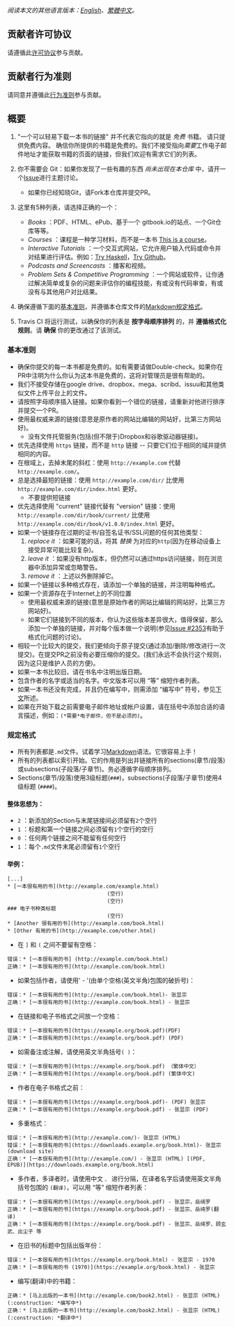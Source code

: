 *阅读本文的其他语言版本：[English](CONTRIBUTING.md)、[繁體中文](CONTRIBUTING-zh-TW.md)。*


## 贡献者许可协议

请遵循此[许可协议](https://github.com/EbookFoundation/free-programming-books/blob/master/LICENSE)参与贡献。


## 贡献者行为准则

请同意并遵循此[行为准则](https://github.com/EbookFoundation/free-programming-books/blob/master/CODE_OF_CONDUCT.md)参与贡献。


## 概要

1. "一个可以轻易下载一本书的链接" 并不代表它指向的就是 *免费* 书籍。 请只提供免费内容。 确信你所提供的书籍是免费的。我们不接受指向*需要*工作电子邮件地址才能获取书籍的页面的链接，但我们欢迎有需求它们的列表。
2. 你不需要会 Git：如果你发现了一些有趣的东西 *尚未出现在本仓库* 中，请开一个[Issue](https://github.com/EbookFoundation/free-programming-books/issues)进行主题讨论。
    * 如果你已经知晓Git，请Fork本仓库并提交PR。
3. 这里有5种列表，请选择正确的一个：

    * *Books* ：PDF、HTML、ePub、基于一个 gitbook.io的站点、一个Git仓库等等。
    * *Courses* ：课程是一种学习材料，而不是一本书 [This is a course](http://ocw.mit.edu/courses/electrical-engineering-and-computer-science/6-006-introduction-to-algorithms-fall-2011/)。
    * *Interactive Tutorials* ：一个交互式网站，它允许用户输入代码或命令并对结果进行评估。例如：[Try Haskell](http://tryhaskell.org)，[Try Github](http://try.github.io)。
    * *Podcasts and Screencasts* ：播客和视频。
    * *Problem Sets & Competitive Programming* ：一个网站或软件，让你通过解决简单或复杂的问题来评估你的编程技能，有或没有代码审查，有或没有与其他用户对比结果。

4. 确保遵循下面的[基本准则](#基本准则)，并遵循本仓库文件的[Markdown规定格式](#规定格式)。

5. Travis CI 将运行测试，以确保你的列表是 **按字母顺序排列** 的，并 **遵循格式化规则**。请 **确保** 你的更改通过了该测试。


### 基本准则

* 确保你提交的每一本书都是免费的。如有需要请做Double-check。如果你在PR中注明为什么你认为这本书是免费的，这将对管理员是很有帮助的。
* 我们不接受存储在google drive、dropbox、mega、scribd、issuu和其他类似文件上传平台上的文件。
* 请按照字母顺序插入链接。如果你看到一个错位的链接，请重新对他进行排序并提交一个PR。
* 使用最权威来源的链接(意思是原作者的网站比编辑的网站好，比第三方网站好)。
    * 没有文件托管服务(包括(但不限于)Dropbox和谷歌驱动器链接)。
* 优先选择使用 `https` 链接，而不是 `http` 链接 -- 只要它们位于相同的域并提供相同的内容。
* 在根域上，去掉末尾的斜杠：使用 `http://example.com` 代替 `http://example.com/`。
* 总是选择最短的链接：使用 `http://example.com/dir/` 比使用 `http://example.com/dir/index.html` 更好。
    * 不要提供短链接
* 优先选择使用 "current" 链接代替有 "version" 链接：使用 `http://example.com/dir/book/current/` 比使用 `http://example.com/dir/book/v1.0.0/index.html` 更好。
* 如果一个链接存在过期的证书/自签名证书/SSL问题的任何其他类型：
  1. *replace it* ：如果可能的话，将其 *替换* 为对应的`http`(因为在移动设备上接受异常可能比较复杂)。
  2. *leave it* ：如果没有http版本，但仍然可以通过https访问链接，则在浏览器中添加异常或忽略警告。
  3. *remove it* ：上述以外删除掉它。
* 如果一个链接以多种格式存在，请添加一个单独的链接，并注明每种格式。
* 如果一个资源存在于Internet上的不同位置
    * 使用最权威来源的链接(意思是原始作者的网站比编辑的网站好，比第三方网站好)。
    * 如果它们链接到不同的版本，你认为这些版本差异很大，值得保留，那么添加一个单独的链接，并对每个版本做一个说明(参见[Issue #2353](https://github.com/EbookFoundation/free-programming-books/issues/2353)有助于格式化问题的讨论)。
* 相较一个比较大的提交，我们更倾向于原子提交(通过添加/删除/修改进行一次提交)。在提交PR之前没有必要压缩你的提交。(我们永远不会执行这个规则，因为这只是维护人员的方便)。
* 如果一本书比较旧，请在书名中注明出版日期。
* 包含作者的名字或适当的名字。中文版本可以用 “等” 缩短作者列表。
* 如果一本书还没有完成，并且仍在编写中，则需添加 “编写中” 符号，参见[下文](#in_process)所述。
* 如果在开始下载之前需要电子邮件地址或帐户设置，请在括号中添加合适的语言描述，例如：`(*需要*电子邮件，但不是必须的)`。


### 规定格式

* 所有列表都是`.md`文件。试着学习[Markdown](https://guides.github.com/features/mastering-markdown/)语法。它很容易上手！
* 所有的列表都以索引开始。它的作用是列出并链接所有的sections(章节/段落)或subsections(子段落/子章节)。务必遵循字母顺序排列。
* Sections(章节/段落)使用3级标题(`###`)，subsections(子段落/子章节)使用4级标题 (`####`)。


#### 整体思想为：   

* `2` ：新添加的Section与末尾链接间必须留有`2`个空行
* `1` ：标题和第一个链接之间必须留有`1`个空行的空行
* `0` ：任何两个链接之间不能留有任何空行
* `1` ：每个`.md`文件末尾必须留有`1`个空行


#### 举例：   

```
[...]
* [一本很有用的书](http://example.com/example.html)
                                (空行)
                                (空行)
### 电子书种类标题
                                (空行)
* [Another 很有用的书](http://example.com/book.html)
* [Other 有用的书](http://example.com/other.html)
```

* 在 `]` 和 `(` 之间不要留有空格：

```
错误：* [一本很有用的书] (http://example.com/book.html)
正确：* [一本很有用的书](http://example.com/book.html)
```

* 如果包括作者，请使用' - '(由单个空格(英文半角)包围的破折号)：

```
错误：* [一本很有用的书](http://example.com/book.html)- 张显宗
正确：* [一本很有用的书](http://example.com/book.html) - 张显宗
```

* 在链接和电子书格式之间放一个空格：

```
错误：* [一本很有用的书](https://example.org/book.pdf)(PDF)
正确：* [一本很有用的书](https://example.org/book.pdf) (PDF)
```

* 如需备注或注解，请使用英文半角括号`( )`：

```
错误：* [一本很有用的书](https://example.org/book.pdf) （繁体中文）
正确：* [一本很有用的书](https://example.org/book.pdf) (繁体中文)
```

* 作者在电子书格式之前：

```
错误：* [一本很有用的书](https://example.org/book.pdf)- (PDF) 张显宗
正确：* [一本很有用的书](https://example.org/book.pdf) - 张显宗 (PDF)
```

* 多重格式：

```
错误：* [一本很有用的书](http://example.com/)- 张显宗 (HTML)
错误：* [一本很有用的书](https://downloads.example.org/book.html)- 张显宗 (download site)
正确：* [一本很有用的书](http://example.com/) - 张显宗 (HTML) [(PDF, EPUB)](https://downloads.example.org/book.html)
```

* 多作者，多译者时，请使用中文 `、` 进行分隔，在译者名字后请使用英文半角括号包围的 `(翻译)`，可以用 “等” 缩短作者列表：

```
错误：* [一本很有用的书](https://example.org/book.pdf) - 张显宗，岳绮罗
正确：* [一本很有用的书](https://example.org/book.pdf) - 张显宗、岳绮罗(翻译)
正确：* [一本很有用的书](https://example.org/book.pdf) - 张显宗、岳绮罗、顾玄武、出尘子 等
```

* 在旧书的标题中包括出版年份：

```
错误：* [一本很有用的书](https://example.org/book.html) - 张显宗 - 1970
正确：* [一本很有用的书 (1970)](https://example.org/book.html) - 张显宗
```

<a name="in_process"></a>
* 编写(翻译)中的书籍：

```
正确：* [马上出版的一本书](http://example.com/book2.html) - 张显宗 (HTML) (:construction: *编写中*)
正确：* [马上出版的一本书](http://example.com/book2.html) - 张显宗 (HTML) (:construction: *翻译中*)
```
